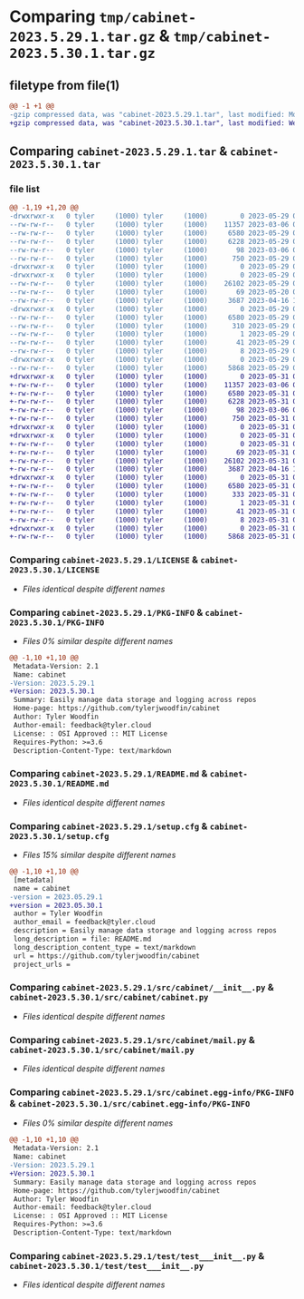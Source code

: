 # Comparing `tmp/cabinet-2023.5.29.1.tar.gz` & `tmp/cabinet-2023.5.30.1.tar.gz`

## filetype from file(1)

```diff
@@ -1 +1 @@
-gzip compressed data, was "cabinet-2023.5.29.1.tar", last modified: Mon May 29 07:37:37 2023, max compression
+gzip compressed data, was "cabinet-2023.5.30.1.tar", last modified: Wed May 31 04:54:42 2023, max compression
```

## Comparing `cabinet-2023.5.29.1.tar` & `cabinet-2023.5.30.1.tar`

### file list

```diff
@@ -1,19 +1,20 @@
-drwxrwxr-x   0 tyler     (1000) tyler     (1000)        0 2023-05-29 07:37:37.181556 cabinet-2023.5.29.1/
--rw-rw-r--   0 tyler     (1000) tyler     (1000)    11357 2023-03-06 03:35:41.000000 cabinet-2023.5.29.1/LICENSE
--rw-rw-r--   0 tyler     (1000) tyler     (1000)     6580 2023-05-29 07:37:37.181556 cabinet-2023.5.29.1/PKG-INFO
--rw-rw-r--   0 tyler     (1000) tyler     (1000)     6228 2023-05-29 07:33:24.000000 cabinet-2023.5.29.1/README.md
--rw-rw-r--   0 tyler     (1000) tyler     (1000)       98 2023-03-06 04:41:10.000000 cabinet-2023.5.29.1/pyproject.toml
--rw-rw-r--   0 tyler     (1000) tyler     (1000)      750 2023-05-29 07:37:37.181556 cabinet-2023.5.29.1/setup.cfg
-drwxrwxr-x   0 tyler     (1000) tyler     (1000)        0 2023-05-29 07:37:37.181556 cabinet-2023.5.29.1/src/
-drwxrwxr-x   0 tyler     (1000) tyler     (1000)        0 2023-05-29 07:37:37.181556 cabinet-2023.5.29.1/src/cabinet/
--rw-rw-r--   0 tyler     (1000) tyler     (1000)    26102 2023-05-29 07:33:24.000000 cabinet-2023.5.29.1/src/cabinet/__init__.py
--rw-rw-r--   0 tyler     (1000) tyler     (1000)       69 2023-05-20 07:12:29.000000 cabinet-2023.5.29.1/src/cabinet/__main__.py
--rw-rw-r--   0 tyler     (1000) tyler     (1000)     3687 2023-04-16 16:59:23.000000 cabinet-2023.5.29.1/src/cabinet/mail.py
-drwxrwxr-x   0 tyler     (1000) tyler     (1000)        0 2023-05-29 07:37:37.181556 cabinet-2023.5.29.1/src/cabinet.egg-info/
--rw-rw-r--   0 tyler     (1000) tyler     (1000)     6580 2023-05-29 07:37:37.000000 cabinet-2023.5.29.1/src/cabinet.egg-info/PKG-INFO
--rw-rw-r--   0 tyler     (1000) tyler     (1000)      310 2023-05-29 07:37:37.000000 cabinet-2023.5.29.1/src/cabinet.egg-info/SOURCES.txt
--rw-rw-r--   0 tyler     (1000) tyler     (1000)        1 2023-05-29 07:37:37.000000 cabinet-2023.5.29.1/src/cabinet.egg-info/dependency_links.txt
--rw-rw-r--   0 tyler     (1000) tyler     (1000)       41 2023-05-29 07:37:37.000000 cabinet-2023.5.29.1/src/cabinet.egg-info/entry_points.txt
--rw-rw-r--   0 tyler     (1000) tyler     (1000)        8 2023-05-29 07:37:37.000000 cabinet-2023.5.29.1/src/cabinet.egg-info/top_level.txt
-drwxrwxr-x   0 tyler     (1000) tyler     (1000)        0 2023-05-29 07:37:37.181556 cabinet-2023.5.29.1/test/
--rw-rw-r--   0 tyler     (1000) tyler     (1000)     5868 2023-05-29 07:26:03.000000 cabinet-2023.5.29.1/test/test___init__.py
+drwxrwxr-x   0 tyler     (1000) tyler     (1000)        0 2023-05-31 04:54:42.683674 cabinet-2023.5.30.1/
+-rw-rw-r--   0 tyler     (1000) tyler     (1000)    11357 2023-03-06 03:35:41.000000 cabinet-2023.5.30.1/LICENSE
+-rw-rw-r--   0 tyler     (1000) tyler     (1000)     6580 2023-05-31 04:54:42.683674 cabinet-2023.5.30.1/PKG-INFO
+-rw-rw-r--   0 tyler     (1000) tyler     (1000)     6228 2023-05-31 04:52:07.000000 cabinet-2023.5.30.1/README.md
+-rw-rw-r--   0 tyler     (1000) tyler     (1000)       98 2023-03-06 04:41:10.000000 cabinet-2023.5.30.1/pyproject.toml
+-rw-rw-r--   0 tyler     (1000) tyler     (1000)      750 2023-05-31 04:54:42.683674 cabinet-2023.5.30.1/setup.cfg
+drwxrwxr-x   0 tyler     (1000) tyler     (1000)        0 2023-05-31 04:54:42.679674 cabinet-2023.5.30.1/src/
+drwxrwxr-x   0 tyler     (1000) tyler     (1000)        0 2023-05-31 04:54:42.683674 cabinet-2023.5.30.1/src/cabinet/
+-rw-rw-r--   0 tyler     (1000) tyler     (1000)        0 2023-05-31 04:52:36.000000 cabinet-2023.5.30.1/src/cabinet/__init__.py
+-rw-rw-r--   0 tyler     (1000) tyler     (1000)       69 2023-05-31 04:50:50.000000 cabinet-2023.5.30.1/src/cabinet/__main__.py
+-rw-rw-r--   0 tyler     (1000) tyler     (1000)    26102 2023-05-31 04:48:07.000000 cabinet-2023.5.30.1/src/cabinet/cabinet.py
+-rw-rw-r--   0 tyler     (1000) tyler     (1000)     3687 2023-04-16 16:59:23.000000 cabinet-2023.5.30.1/src/cabinet/mail.py
+drwxrwxr-x   0 tyler     (1000) tyler     (1000)        0 2023-05-31 04:54:42.683674 cabinet-2023.5.30.1/src/cabinet.egg-info/
+-rw-rw-r--   0 tyler     (1000) tyler     (1000)     6580 2023-05-31 04:54:42.000000 cabinet-2023.5.30.1/src/cabinet.egg-info/PKG-INFO
+-rw-rw-r--   0 tyler     (1000) tyler     (1000)      333 2023-05-31 04:54:42.000000 cabinet-2023.5.30.1/src/cabinet.egg-info/SOURCES.txt
+-rw-rw-r--   0 tyler     (1000) tyler     (1000)        1 2023-05-31 04:54:42.000000 cabinet-2023.5.30.1/src/cabinet.egg-info/dependency_links.txt
+-rw-rw-r--   0 tyler     (1000) tyler     (1000)       41 2023-05-31 04:54:42.000000 cabinet-2023.5.30.1/src/cabinet.egg-info/entry_points.txt
+-rw-rw-r--   0 tyler     (1000) tyler     (1000)        8 2023-05-31 04:54:42.000000 cabinet-2023.5.30.1/src/cabinet.egg-info/top_level.txt
+drwxrwxr-x   0 tyler     (1000) tyler     (1000)        0 2023-05-31 04:54:42.683674 cabinet-2023.5.30.1/test/
+-rw-rw-r--   0 tyler     (1000) tyler     (1000)     5868 2023-05-31 04:52:07.000000 cabinet-2023.5.30.1/test/test___init__.py
```

### Comparing `cabinet-2023.5.29.1/LICENSE` & `cabinet-2023.5.30.1/LICENSE`

 * *Files identical despite different names*

### Comparing `cabinet-2023.5.29.1/PKG-INFO` & `cabinet-2023.5.30.1/PKG-INFO`

 * *Files 0% similar despite different names*

```diff
@@ -1,10 +1,10 @@
 Metadata-Version: 2.1
 Name: cabinet
-Version: 2023.5.29.1
+Version: 2023.5.30.1
 Summary: Easily manage data storage and logging across repos
 Home-page: https://github.com/tylerjwoodfin/cabinet
 Author: Tyler Woodfin
 Author-email: feedback@tyler.cloud
 License: : OSI Approved :: MIT License
 Requires-Python: >=3.6
 Description-Content-Type: text/markdown
```

### Comparing `cabinet-2023.5.29.1/README.md` & `cabinet-2023.5.30.1/README.md`

 * *Files identical despite different names*

### Comparing `cabinet-2023.5.29.1/setup.cfg` & `cabinet-2023.5.30.1/setup.cfg`

 * *Files 15% similar despite different names*

```diff
@@ -1,10 +1,10 @@
 [metadata]
 name = cabinet
-version = 2023.05.29.1
+version = 2023.05.30.1
 author = Tyler Woodfin
 author_email = feedback@tyler.cloud
 description = Easily manage data storage and logging across repos
 long_description = file: README.md
 long_description_content_type = text/markdown
 url = https://github.com/tylerjwoodfin/cabinet
 project_urls =
```

### Comparing `cabinet-2023.5.29.1/src/cabinet/__init__.py` & `cabinet-2023.5.30.1/src/cabinet/cabinet.py`

 * *Files identical despite different names*

### Comparing `cabinet-2023.5.29.1/src/cabinet/mail.py` & `cabinet-2023.5.30.1/src/cabinet/mail.py`

 * *Files identical despite different names*

### Comparing `cabinet-2023.5.29.1/src/cabinet.egg-info/PKG-INFO` & `cabinet-2023.5.30.1/src/cabinet.egg-info/PKG-INFO`

 * *Files 0% similar despite different names*

```diff
@@ -1,10 +1,10 @@
 Metadata-Version: 2.1
 Name: cabinet
-Version: 2023.5.29.1
+Version: 2023.5.30.1
 Summary: Easily manage data storage and logging across repos
 Home-page: https://github.com/tylerjwoodfin/cabinet
 Author: Tyler Woodfin
 Author-email: feedback@tyler.cloud
 License: : OSI Approved :: MIT License
 Requires-Python: >=3.6
 Description-Content-Type: text/markdown
```

### Comparing `cabinet-2023.5.29.1/test/test___init__.py` & `cabinet-2023.5.30.1/test/test___init__.py`

 * *Files identical despite different names*

